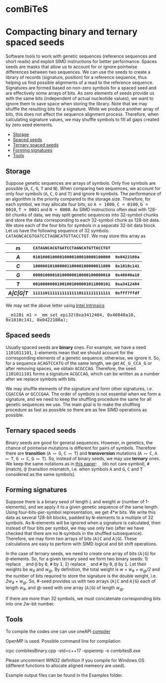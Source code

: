 # comBiTeS
<h1>Compacting binary and ternary spaced seeds</h1>

Software tools to work with genetic sequences (reference sequences and short reads) and exploit SIMD instructions for better performance. Spaces seeds are masks that allow us to account for or ignore pointwise differences between two sequences. We can use the seeds to create a library of records (signature, position) for a reference sequence, thus helping us find possible alignments of a read to the reference sequence. Signatures are formed based on non-zero symbols for a spaced seed and are effectively some arrays of bits. As zero elements of seeds provide us with the same bits (independent of actual nucleotide values), we want to ignore them to save space when storing the library. Note that we may shuffle the resulting bits for a signature. While we produce another array of bits, this does not affect the sequence alignment process. Therefore, when calculating signature values, we may shuffle symbols to fill all gaps created by zero seed elements.

<nav>
  <ul>
    <li><a href="#link_storage">Storage</a></li>
    <li><a href="#link_seed">Spaced seeds</a></li>
    <li><a href="#link_ternary">Ternary spaced seeds</a></li>	  
    <li><a href="#link_form">Forming signatures</a></li>
    <li><a href="#link_tools">Tools</a></li>
  </ul>
  </nav>

<h2 id="link_storage">Storage</h2>
Suppose genetic sequences are arrays of symbols. Only five symbols are possible (<tt>A</tt>, <tt>C</tt>, <tt>G</tt>, <tt>T</tt> and <tt>N</tt>). When comparing two sequences, we account for only four symbols (<tt>A</tt>, <tt>C</tt>, <tt>G</tt> and <tt>T</tt>) and ignore <tt>N</tt>-symbols. The performance of an algorithm is the priority compared to the storage size. Therefore, for each symbol, we may allocate four bits, so <tt>A = 1000</tt>, <tt>C = 0100</tt>, <tt>G = 0010</tt>, <tt>T = 0001</tt> and <tt>N = 0000</tt>. As SIMD instructions often deal with 128-bit chunks of data, we may split genetic sequences into 32-symbol chunks and store the data corresponding to each 32-symbol chunk as 128-bit data. We store each of the four bits for symbols in a separate 32-bit data block. Let us have the following sequence of 32 symbols: <tt>CATAGNCACGTGATCCTAGNCATGTTACCTGT</tt>. We may store this array as

<table>
  <tr>
    <th>m</th>
    <th><tt>CATAGNCACGTGATCCTAGNCATGTTACCTGT</tt></th>
    <th></th>
  </tr>
  <tr>
    <th><i>A</i></th>
    <th><tt>01010001000010000100010000100000</tt></th>
    <th><tt>0x0422108a</tt></th>
  </tr>
  <tr>
    <th><i>C</i></th>
    <th><tt>10000010100000110000100000011000</tt></th>
    <th><tt>0x1810c141</tt></th>
  </tr>
  <tr>
    <th><i>G</i></th>
    <th><tt>00001000010100000010000100000010</tt></th>
    <th><tt>0x40840a10</tt></th>
  </tr>
  <tr>
    <th><i>T</i></th>
    <th><tt>00100000001001001000001011000101</tt></th>
    <th><tt>0xa3412404</tt></th>
    </tr>
  <tr>
    <th><i>A|C|G|T</i></th>
    <th><tt>11111011111111111110111111111111</tt></th>
    <th><tt>0xfff7ffdf</tt></th>
  </tr>
  </table>

We may set the above letter using <a href="https://software.intel.com/sites/landingpage/IntrinsicsGuide/">Intel Intrinsics</a>

<p>
  <tt>__m128i m1 = _mm_set_epi32(0xa3412404, 0x40840a10, 0x1810c141, 0x0422108a);</tt>
</p>

<h2 id="link_seed">Spaced seeds</h2>

Usually spaced seeds are <b>binary</b> ones. For example, we have a seed <tt>1101011101</tt>, <tt>1</tt>-elements mean that we should account for the corresponding elements of a genetic sequence; otherwise, we ignore it. So, for a sequence <tt>ACAGTCCATG</tt> of the same length, we get <tt>AC_G_CCA_G</tt> or after removing spaces, we obtain <tt>ACGCCAG</tt>. Therefore, the seed <tt>1101011101</tt> forms a signature <tt>ACGCCAG</tt>, which can be written as a number after we replace symbols with bits. 

We may shuffle elements of the signature and form other signatures, i.e. <tt>CGACCGA</tt> or <tt>GCCCGAA</tt>. The order of symbols is not essential when we form a signature, and we need to keep the shuffling procedure the same for all genetic sequences we use. The main goal is to make the shuffling procedure as fast as possible so there are as few SIMD operations as possible. 


<h2 id="link_ternary">Ternary spaced seeds</h2>

Binary seeds are good for general sequences. However, in genetics, the chance of pointwise mutations is different for pairs of symbols. Therefore there are <b>transition</b> (<tt>A &#x27F7; G</tt>, <tt>C &#x27F7; T</tt>) and <b>transversion</b> mutations (<tt>A &#x27F7; C</tt>, <tt>A &#x27F7; T</tt>, <tt>G &#x27F7; C</tt>, <tt>G &#x27F7; T</tt>). So, instead of binary seeds, we may use <b>ternary</b> ones. We keep the same notations as in <a href="https://bmcbioinformatics.biomedcentral.com/articles/10.1186/1471-2105-5-149">this paper</a>: <tt>_</tt> (do not care symbol), <tt>#</tt> (match), <tt>@</tt> (transition mismatch, i.e. when symbols <tt>A</tt> and <tt>G</tt>, <tt>C</tt> and <tt>T</tt> considered as the same symbols).


<h2 id="link_form">Forming signatures</h2>

Suppose there is a binary seed of length <i>L</i> and weight <i>w</i> (number of 1-elements), and we apply it to a given genetic sequence of the same length. Using four-bits-per-symbol representation, we get <i>4*w</i> bits. We write this data as several 128-bit blocks, padded by <tt>N</tt>-elements to a multiple of 32 symbols. As <tt>N</tt>-elements will be ignored when a signature is calculated, then instead of four bits per symbol, we may use only two (after we have checked that there are no <tt>N</tt>-symbols in the shuffled subsequence). Therefore, we may form two arrays of bits (<tt>A|C</tt> and <tt>A|G</tt>). These calculations are easy to perform with SIMD logical and bit shift operations.

In the case of ternary seeds, we need to create one array of bits (<tt>A|G</tt>) for <tt>@</tt>-elements. So, for a given ternary seed we form two binary seeds: 1) replace <tt>&#x5f;</tt> and <tt>@</tt> by <tt>0</tt>, <tt>#</tt> by <tt>1</tt>, 2) replace <tt>&#x5f;</tt> and <tt>#</tt> by <tt>0</tt>, <tt>@</tt> by <tt>1</tt>. Let their weights be <i>w<sub>#</sub></i> and <i>w<sub>@</sub></i>. By definition, the total weight is <i>w = w<sub>#</sub> + w<sub>@</sub>/2</i> and the number of bits required to store the signature is the double weight, i.e. <i>2w<sub>#</sub> + w<sub>@</sub></i>. So, #-seed provides us with two arrays (<tt>A|C</tt> and <tt>A|G</tt>) each of length <i>w<sub>#</sub></i>, and @-seed with one array (<tt>A|G</tt>) of length <i>w<sub>@</sub></i>.

If there are more than 32 symbols, we must concatenate corresponding bits into one <i>2w</i>-bit number.

<h2 id="link_tools">Tools</h2>

To compile the codes one can use oneAPI <a href="https://www.intel.com/content/www/us/en/developer/tools/oneapi/toolkits.html">compiler</a> 

OpenMP is used. Possible command line for compilation

<div>icpc combitesBinary.cpp -std=c++17 -qopenmp -o combitesB.exe</div>

Please uncomment WIN32 definition if you compile for Windows OS (different functions to allocate aligned memeory are used).

Example output files can be found in the Examples folder.

